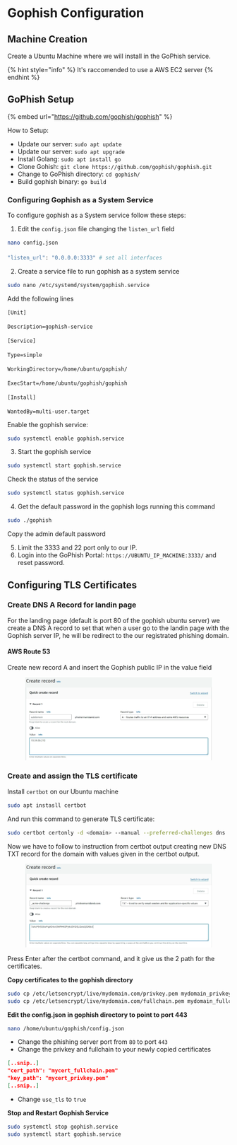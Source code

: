 # Gophish Configuration

## Machine Creation

Create a Ubuntu Machine where we will install in the GoPhish service.

{% hint style="info" %}
It's raccomended to use a AWS EC2 server
{% endhint %}



## GoPhish Setup

{% embed url="https://github.com/gophish/gophish" %}

How to Setup:

* Update our server: `sudo apt update`
* Update our server: `sudo apt upgrade`
* Install Golang: `sudo apt install go`
* Clone Gohish: `git clone https://github.com/gophish/gophish.git`
* Change to GoPhish directory: `cd gophish/`
* Build gophish binary: `go build`

### Configuring Gophish as a System Service <a href="#lecture_heading" id="lecture_heading"></a>

To configure gophish as a System service follow these steps:

1. Edit the `config.json` file changing the `listen_url` field

```bash
nano config.json

"listen_url": "0.0.0.0:3333" # set all interfaces
```

2. Create a service file to run gophish as a system service

```bash
sudo nano /etc/systemd/system/gophish.service
```

Add the following lines

```
[Unit]

Description=gophish-service

[Service]

Type=simple

WorkingDirectory=/home/ubuntu/gophish/

ExecStart=/home/ubuntu/gophish/gophish

[Install]

WantedBy=multi-user.target
```

Enable the gophish service:

```bash
sudo systemctl enable gophish.service
```

3. Start the gophish service

```bash
sudo systemctl start gophish.service
```

Check the status of the service

```bash
sudo systemctl status gophish.service
```



4. Get the default password in the gophish logs running this command

```bash
sudo ./gophish
```

Copy the admin default password



5. Limit the 3333 and 22 port only to our IP.
6. Login into the GoPhish Portal: `https://UBUNTU_IP_MACHINE:3333/` and reset password.



## Configuring TLS Certificates

### Create DNS A Record for landin page

For the landing page (default is port 80 of the gophish ubuntu server) we create a DNS A record to set that when a user go to the landin page with the Gophish server IP, he will be redirect to the our registrated phishing domain.

#### AWS Route 53

Create new record A and insert the Gophish public IP in the value field

<figure><img src="../../../.gitbook/assets/image (9).png" alt=""><figcaption></figcaption></figure>



### Create and assign the TLS certificate

Install `certbot` on our Ubuntu machine

```bash
sudo apt instasll certbot
```

And run this command to generate TLS certificate:

```bash
sudo certbot certonly -d <domain> --manual --preferred-challenges dns
```

Now we have to follow to instruction from certbot output creating new DNS TXT record for the domain with values given in the certbot output.

<figure><img src="../../../.gitbook/assets/image (1) (1) (1).png" alt=""><figcaption></figcaption></figure>



Press Enter after the certbot command, and it give us the 2 path for the certificates.

**Copy certificates to the gophish directory**

```bash
sudo cp /etc/letsencrypt/live/mydomain.com/privkey.pem mydomain_privkey.pem
sudo cp /etc/letsencrypt/live/mydomain.com/fullchain.pem mydomain_fullchain.pem
```

**Edit the config.json in gophish directory to point to port 443**

```bash
nano /home/ubuntu/gophish/config.json
```

* Change the phishing server port from `80` to port `443`
* Change the privkey and fullchain to your newly copied certificates

```json
[..snip..]
"cert_path": "mycert_fullchain.pem"
"key_path": "mycert_privkey.pem"
[..snip..]
```

* Change `use_tls` to `true`



**Stop and Restart Gophish Service**

```bash
sudo systemctl stop gophish.service
sudo systemctl start gophish.service
```

